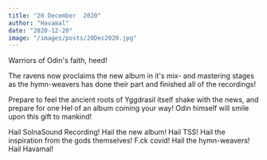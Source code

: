 ```yaml
---
title: "20 December  2020"
author: "Havamal"
date: "2020-12-20"
image: "/images/posts/20Dec2020.jpg"
---
```


Warriors of Odin's faith, heed!

The ravens now proclaims the new album in it's mix- and mastering stages as the hymn-weavers has done their part and finished all of the recordings!

Prepare to feel the ancient roots of Yggdrasil itself shake with the news, and prepare for one Hel of an album coming your way! Odin himself will smile upon this gift to mankind!

Hail SolnaSound Recording! Hail the new album! Hail TSS! Hail the inspiration from the gods themselves! F.ck covid! Hail the hymn-weavers! Hail Havamal!